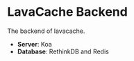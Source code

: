 # LavaCache Backend

The backend of lavacache.

- **Server**: Koa
- **Database**: RethinkDB and Redis
